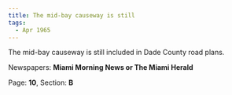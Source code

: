 ```yaml
---  
title: The mid-bay causeway is still  
tags:  
  - Apr 1965  
---  
```

  
The mid-bay causeway is still included in Dade County road plans.  
  
Newspapers: **Miami Morning News or The Miami Herald**  
  
Page: **10**, Section: **B** 

